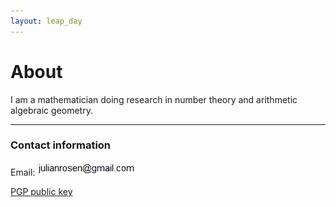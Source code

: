 ```yaml
---
layout: leap_day
---
```

# About

I am a mathematician doing research in number theory and arithmetic algebraic geometry. 

---
### Contact information

Email: ![email](Email.png)

[PGP public key](public_key.asc)
